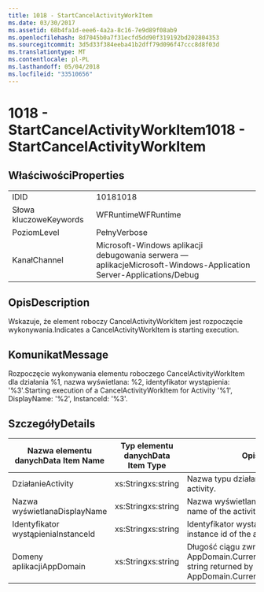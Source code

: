 ```yaml
---
title: 1018 - StartCancelActivityWorkItem
ms.date: 03/30/2017
ms.assetid: 68b4fa1d-eee6-4a2a-8c16-7e9d89f08ab9
ms.openlocfilehash: 8d7045b0a7f31ecfd5dd90f319192bd202804353
ms.sourcegitcommit: 3d5d33f384eeba41b2dff79d096f47ccc8d8f03d
ms.translationtype: MT
ms.contentlocale: pl-PL
ms.lasthandoff: 05/04/2018
ms.locfileid: "33510656"
---
```

# <a name="1018---startcancelactivityworkitem"></a><span data-ttu-id="1e0bc-102">1018 - StartCancelActivityWorkItem</span><span class="sxs-lookup"><span data-stu-id="1e0bc-102">1018 - StartCancelActivityWorkItem</span></span>
## <a name="properties"></a><span data-ttu-id="1e0bc-103">Właściwości</span><span class="sxs-lookup"><span data-stu-id="1e0bc-103">Properties</span></span>  
  
|||  
|-|-|  
|<span data-ttu-id="1e0bc-104">ID</span><span class="sxs-lookup"><span data-stu-id="1e0bc-104">ID</span></span>|<span data-ttu-id="1e0bc-105">1018</span><span class="sxs-lookup"><span data-stu-id="1e0bc-105">1018</span></span>|  
|<span data-ttu-id="1e0bc-106">Słowa kluczowe</span><span class="sxs-lookup"><span data-stu-id="1e0bc-106">Keywords</span></span>|<span data-ttu-id="1e0bc-107">WFRuntime</span><span class="sxs-lookup"><span data-stu-id="1e0bc-107">WFRuntime</span></span>|  
|<span data-ttu-id="1e0bc-108">Poziom</span><span class="sxs-lookup"><span data-stu-id="1e0bc-108">Level</span></span>|<span data-ttu-id="1e0bc-109">Pełny</span><span class="sxs-lookup"><span data-stu-id="1e0bc-109">Verbose</span></span>|  
|<span data-ttu-id="1e0bc-110">Kanał</span><span class="sxs-lookup"><span data-stu-id="1e0bc-110">Channel</span></span>|<span data-ttu-id="1e0bc-111">Microsoft-Windows aplikacji debugowania serwera — aplikacje</span><span class="sxs-lookup"><span data-stu-id="1e0bc-111">Microsoft-Windows-Application Server-Applications/Debug</span></span>|  
  
## <a name="description"></a><span data-ttu-id="1e0bc-112">Opis</span><span class="sxs-lookup"><span data-stu-id="1e0bc-112">Description</span></span>  
 <span data-ttu-id="1e0bc-113">Wskazuje, że element roboczy CancelActivityWorkItem jest rozpoczęcie wykonywania.</span><span class="sxs-lookup"><span data-stu-id="1e0bc-113">Indicates a CancelActivityWorkItem is starting execution.</span></span>  
  
## <a name="message"></a><span data-ttu-id="1e0bc-114">Komunikat</span><span class="sxs-lookup"><span data-stu-id="1e0bc-114">Message</span></span>  
 <span data-ttu-id="1e0bc-115">Rozpoczęcie wykonywania elementu roboczego CancelActivityWorkItem dla działania %1, nazwa wyświetlana: %2, identyfikator wystąpienia: '%3'.</span><span class="sxs-lookup"><span data-stu-id="1e0bc-115">Starting execution of a CancelActivityWorkItem for Activity '%1', DisplayName: '%2', InstanceId: '%3'.</span></span>  
  
## <a name="details"></a><span data-ttu-id="1e0bc-116">Szczegóły</span><span class="sxs-lookup"><span data-stu-id="1e0bc-116">Details</span></span>  
  
|<span data-ttu-id="1e0bc-117">Nazwa elementu danych</span><span class="sxs-lookup"><span data-stu-id="1e0bc-117">Data Item Name</span></span>|<span data-ttu-id="1e0bc-118">Typ elementu danych</span><span class="sxs-lookup"><span data-stu-id="1e0bc-118">Data Item Type</span></span>|<span data-ttu-id="1e0bc-119">Opis</span><span class="sxs-lookup"><span data-stu-id="1e0bc-119">Description</span></span>|  
|--------------------|--------------------|-----------------|  
|<span data-ttu-id="1e0bc-120">Działanie</span><span class="sxs-lookup"><span data-stu-id="1e0bc-120">Activity</span></span>|<span data-ttu-id="1e0bc-121">xs:String</span><span class="sxs-lookup"><span data-stu-id="1e0bc-121">xs:string</span></span>|<span data-ttu-id="1e0bc-122">Nazwa typu działania.</span><span class="sxs-lookup"><span data-stu-id="1e0bc-122">The type name of the activity.</span></span>|  
|<span data-ttu-id="1e0bc-123">Nazwa wyświetlana</span><span class="sxs-lookup"><span data-stu-id="1e0bc-123">DisplayName</span></span>|<span data-ttu-id="1e0bc-124">xs:String</span><span class="sxs-lookup"><span data-stu-id="1e0bc-124">xs:string</span></span>|<span data-ttu-id="1e0bc-125">Nazwa wyświetlana działania.</span><span class="sxs-lookup"><span data-stu-id="1e0bc-125">The display name of the activity.</span></span>|  
|<span data-ttu-id="1e0bc-126">Identyfikator wystąpienia</span><span class="sxs-lookup"><span data-stu-id="1e0bc-126">InstanceId</span></span>|<span data-ttu-id="1e0bc-127">xs:String</span><span class="sxs-lookup"><span data-stu-id="1e0bc-127">xs:string</span></span>|<span data-ttu-id="1e0bc-128">Identyfikator wystąpienia działania.</span><span class="sxs-lookup"><span data-stu-id="1e0bc-128">The instance id of the activity.</span></span>|  
|<span data-ttu-id="1e0bc-129">Domeny aplikacji</span><span class="sxs-lookup"><span data-stu-id="1e0bc-129">AppDomain</span></span>|<span data-ttu-id="1e0bc-130">xs:String</span><span class="sxs-lookup"><span data-stu-id="1e0bc-130">xs:string</span></span>|<span data-ttu-id="1e0bc-131">Długość ciągu zwróconego przez AppDomain.CurrentDomain.FriendlyName.</span><span class="sxs-lookup"><span data-stu-id="1e0bc-131">The string returned by AppDomain.CurrentDomain.FriendlyName.</span></span>|
